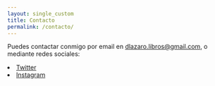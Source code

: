 ```yaml
---
layout: single_custom
title: Contacto
permalink: /contacto/
---
```


Puedes contactar conmigo por email en [dlazaro.libros@gmail.com](mailto:dlazaro.libros@gmail.com), o mediante redes sociales:

<li><a href="https://twitter.com/dlazaroi" rel="nofollow noopener noreferrer"><i class="fab fa-fw fa-twitter-square" aria-hidden="true"></i> Twitter</a></li>
        
      
<li><a href="https://instagram.com/dlazaro.libros" rel="nofollow noopener noreferrer"><i class="fab fa-fw fa-instagram" aria-hidden="true"></i> Instagram</a></li>
